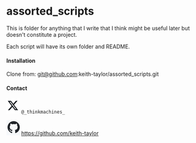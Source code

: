 # assorted_scripts

This is folder for anything that I write that I think might be useful later but doesn't constitute a project.

Each script will have its own folder and README. 

#### Installation

Clone from: git@github.com:keith-taylor/assorted_scripts.git

#### Contact

![twitter](img/twitter.png) `@_thinkmachines_`

![github](img/github.png) https://github.com/keith-taylor 
